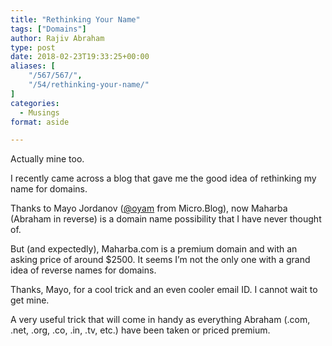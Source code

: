 ```yaml
---
title: "Rethinking Your Name"
tags: ["Domains"]
author: Rajiv Abraham
type: post
date: 2018-02-23T19:33:25+00:00
aliases: [
    "/567/567/",
    "/54/rethinking-your-name/"
]
categories:
  - Musings
format: aside

---
```

<p style="text-align: left;">
  Actually mine too.
</p>

<p style="text-align: left;">
  I recently came across a blog that gave me the good idea of rethinking my name for domains.
</p>

<p style="text-align: left;">
  Thanks to Mayo Jordanov (<a href="https://micro.blog/oyam" target="_blank" rel="noopener">@oyam</a> from Micro.Blog), now Maharba (Abraham in reverse) is a domain name possibility that I have never thought of.
</p>

<p style="text-align: left;">
  But (and expectedly), Maharba.com is a premium domain and with an asking price of around $2500. It seems I&#8217;m not the only one with a grand idea of reverse names for domains.
</p>

<p style="text-align: left;">
  Thanks, Mayo, for a cool trick and an even cooler email ID. I cannot wait to get mine.
</p>

<p style="text-align: left;">
  A very useful trick that will come in handy as everything Abraham (.com, .net, .org, .co, .in, .tv, etc.) have been taken or priced premium.
</p>